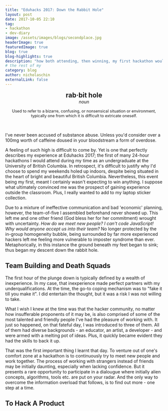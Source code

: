 ```yaml
---
title: "Eduhacks 2017: Down the Rabbit Hole"
layout: post
date: 2017-10-05 22:10
tag:
- hackathon
- dev-diary
image: /assets/images/blogs/secondplace.jpg
headerImage: true
featuredImage: true
blog: true 
blog-highlights: true
description: "how both attending, then winning, my first hackathon would set the tone of my studenthood"
# the rest of my
category: blog
author: nicholaschin
externalLink: false
---
```



<p align="center">
<b style="font-size:150%;"> rab·bit hole </b>
<br>
<i>noun</i>
<p align="center" style="font-size:90%;"> Used to refer to a bizarre, confusing, or nonsensical situation or environment, typically one from which it is difficult to extricate oneself.</p>
</p>
<br>

I've never been accused of substance abuse. Unless you'd consider over a 100mg worth of caffeine doused in your bloodstream a form of overdose.

A feeling of such high is difficult to come by. Yet is one that perfectly describes my experience at Eduhacks 2017; the first of many 24-hour hackathons I would attend during my time as an undergraduate at the University of British Columbia. In retrospect, it's difficult to justify why I'd choose to spend my weekends holed up indoors, despite being situated in the heart of bright and beautiful British Columbia. Nevertheless, this event being my first, meant I certainly wasn't expecting to win anything. I suppose what ultimately convinced me was the prospect of gaining experience outside the classroom. Plus, I really wanted to add to my laptop sticker collection.

Due to a mixture of ineffective communication and bad 'economic' planning, however, the team-of-five I assembled beforehand never showed up. This left me and one other friend (God bless her for her commitment) wrought with uncertainty. *How do we meet new people? I can't code JavaScript! Why would anyone accept us into their team?* No longer protected by the in-group homogeneity bubble, being surrounded by far more experienced hackers left me feeling more vulnerable to imposter syndrome than ever. Metaphorically, in this instance the ground beneath my feet began to sink; thus began my descent down the rabbit hole.

## Team Building and Death Squads

The first hour of the plunge down is typically defined by a wealth of inexperience. In my case, that inexperience made perfect partners with my underqualifications. At the time, the go-to coping mechanism was to "fake it till you make it". I did entertain the thought, but it was a risk I was not willing to take.

What I wish I knew at the time was that the hacker community, no matter how insufferable proponents of it may be, is also comprised of some of the most talented and friendly people I've had the pleasure of working with. It just so happened, on that fateful day, I was introduced to three of them. All of them had diverse backgrounds - an educator, an artist, a developer - and were armed with a melting pot of ideas. Plus, it quickly became evident they had the skills to back it up. 

That was the first important thing I learnt that day. To venture out of one's comfort zone at a hackathon is to continuously try to meet new people and work together. The process of working with strangers instead of friends may be initially daunting, especially when lacking confidence. But it presents a rare opportunity to participate in a dialougue where initially alien concepts, algorithms, tools etc. are put on your radar. And the only way to overcome the information overload that follows, is to find out more - one step at a time.

## To Hack A Product

<!-- 

But in the moment, ain't got no time for games, CODE AND FIGURE IT OUT NOW! 

It's
It forced me out of my comfort zone; daunted by the expansive horizons, and what I know now is insignificant to how much there is out there. (no matter how many times I attend hackathons and grow, there's always still something I don't know)
Nor should the process be conditional; no matter one's level of experience, there are always things that can be learnt by speaking to others.

The solution: next part = working on it

## Learn fast or die slow 

the dopamine 

## Learn from where?

## Expecting to win (skills =/= ideas)

## The thing about rabbit holes
- what is a rabbit hole
- why did I go down the rabbit hole
- winning was nice, but over the countless hackathons I've learnt: perserverence, you can always be better, you win you lose, can be a waste of time if you're not careful. But it's about putting yourself out there and doing all of the above (learning, inspiring, developing, networking) 
- SHOW ALL OTHER HACKATHONS YOU DIDN'T WIN BUT HAD FUN (YOU GROW IN EACH ONE)

- meeting people, absorbing so much (knowledge transfer), recruiters, mentorship 

- How do people know so much. Where do they learn all this? (not in the classroom, through sheer effort, willpower, and late nights)
- The rabbit hole I refer to is the time spent and madness dedicated to figure out problems, stick with code. Not just get good at algorithms and class stuff, learn to use libraries, frameworks. Self taught
- The need to know, the desire to succeed
- The never ending learning cycle 

- Realistic expectaions - the rush of winning is rare (idea x skills) - winning ideas, no matter how good a developer you are 

- The thing about rabbit holes https://hackernoon.com/the-thing-about-rabbit-holes-201402f77873 

- And no matter how much you learn. There's always more. The constant learning cycle is essential to staying viable. 
The Constant Learning Cycle of a Web Developer 


Now the world of industry is a complete different beast, but as long as you approach things with the same growth-mindset and a continuous desire to learn (as described in this blog), you're all good to go.  -->